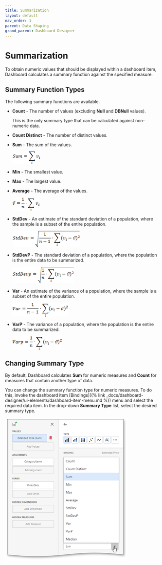 ```yaml
---
title: Summarization
layout: default
nav_order: 1
parent: Data Shaping
grand_parent: Dashboard Designer
---
```

# Summarization
To obtain numeric values that should be displayed within a dashboard item, Dashboard calculates a summary function against the specified measure.

## <a name="summaryfunctiontypes"/>Summary Function Types
The following summary functions are available.
* **Count** - The number of values (excluding **Null** and **DBNull** values).
	
	This is the only summary type that can be calculated against non-numeric data.
* **Count Distinct** - The number of distinct values.
* **Sum** - The sum of the values.
	
	![func_sum](/assets/images/dashboards/img4460.png)
* **Min** - The smallest value.
* **Max** - The largest value.
* **Average** - The average of the values.
	
	![func_average](/assets/images/dashboards/img4457.png)
* **StdDev** - An estimate of the standard deviation of a population, where the sample is a subset of the entire population.
	
	![func_stddev](/assets/images/dashboards/img4458.png)
* **StdDevP** - The standard deviation of a population, where the population is the entire data to be summarized.
	
	![func_stddevp](/assets/images/dashboards/img4459.png)
* **Var** - An estimate of the variance of a population, where the sample is a subset of the entire population.
	
	![func_var](/assets/images/dashboards/img4461.png)
* **VarP** - The variance of a population, where the population is the entire data to be summarized.
	
	![func_varp](/assets/images/dashboards/img4462.png)

## Changing Summary Type
By default, Dashboard calculates **Sum** for numeric measures and **Count** for measures that contain another type of data.

You can change the summary function type for numeric measures. To do this, invoke the dashboard item [Bindings]({% link _docs/dashboard-designer/ui-elements/dashboard-item-menu.md %}) menu and select the required data item. In the drop-down **Summary Type** list, select the desired summary type.

![wdd-change-summary-type](/assets/images/dashboards/img124599.png)